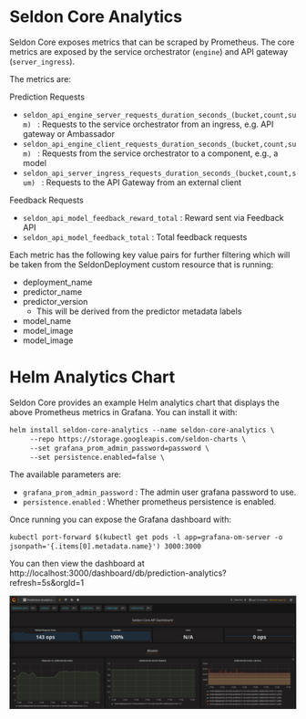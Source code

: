 # Seldon Core Analytics

Seldon Core exposes metrics that can be scraped by Prometheus. The core metrics are exposed by the service orchestrator (```engine```) and API gateway (```server_ingress```).

The metrics are:

Prediction Requests

 * ```seldon_api_engine_server_requests_duration_seconds_(bucket,count,sum) ``` : Requests to the service orchestrator from an ingress, e.g. API gateway or Ambassador
 * ```seldon_api_engine_client_requests_duration_seconds_(bucket,count,sum) ``` : Requests from the service orchestrator to a component, e.g., a model
 * ```seldon_api_server_ingress_requests_duration_seconds_(bucket,count,sum) ``` : Requests to the API Gateway from an external client

Feedback Requests

 * ```seldon_api_model_feedback_reward_total``` : Reward sent via Feedback API
 * ```seldon_api_model_feedback_total``` : Total feedback requests

Each metric has the following key value pairs for further filtering which will be taken from the SeldonDeployment custom resource that is running:

  * deployment_name
  * predictor_name
  * predictor_version
    * This will be derived from the predictor metadata labels
  * model_name
  * model_image  
  * model_image


# Helm Analytics Chart

Seldon Core provides an example Helm analytics chart that displays the above Prometheus metrics in Grafana. You can install it with:

```
helm install seldon-core-analytics --name seldon-core-analytics \
     --repo https://storage.googleapis.com/seldon-charts \
     --set grafana_prom_admin_password=password \
     --set persistence.enabled=false \
```

The available parameters are:

 * ```grafana_prom_admin_password``` : The admin user grafana password to use.
 * ```persistence.enabled``` : Whether prometheus persistence is enabled.

Once running you can expose the Grafana dashboard with:

```
kubectl port-forward $(kubectl get pods -l app=grafana-om-server -o jsonpath='{.items[0].metadata.name}') 3000:3000
```

You can then view the dashboard at http://localhost:3000/dashboard/db/prediction-analytics?refresh=5s&orgId=1

![dashboard](./dashboard.png)

